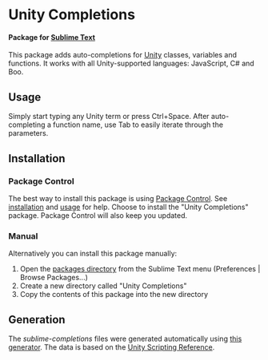 # Unity Completions
#### Package for [Sublime Text](http://www.sublimetext.com/)

This package adds auto-completions for [Unity](http://www.unity3d.com/) classes, variables and functions.
It works with all Unity-supported languages: JavaScript, C# and Boo.

## Usage

Simply start typing any Unity term or press Ctrl+Space.
After auto-completing a function name, use Tab to easily iterate through the parameters.

## Installation

### Package Control

The best way to install this package is using 
[Package Control](http://wbond.net/sublime_packages/package_control).
See [installation](http://wbond.net/sublime_packages/package_control/installation)
and [usage](http://wbond.net/sublime_packages/package_control/usage)
for help.
Choose to install the "Unity Completions" package.
Package Control will also keep you updated.

### Manual

Alternatively you can install this package manually:

1. Open the [packages directory](http://docs.sublimetext.info/en/latest/basic_concepts.html#the-packages-directory)
from the Sublime Text menu (Preferences | Browse Packages...)
2. Create a new directory called "Unity Completions"
3. Copy the contents of this package into the new directory

## Generation

The _sublime-completions_ files were generated automatically using
[this generator](https://github.com/oferei/sublime-unity-completions-generator).
The data is based on the [Unity Scripting Reference](http://docs.unity3d.com/Documentation/ScriptReference/).
